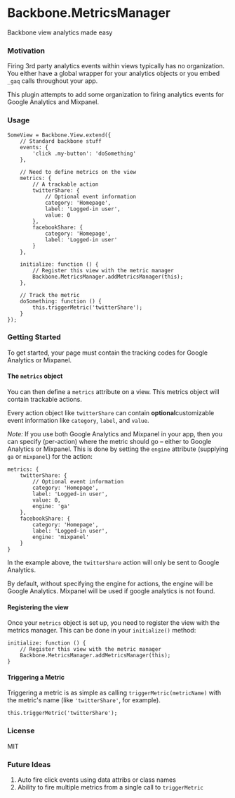 Backbone.MetricsManager
===

Backbone view analytics made easy

### Motivation

Firing 3rd party analytics events within views typically has no organization. You either have a global wrapper for your analytics objects or you embed `_gaq` calls throughout your app.

This plugin attempts to add some organization to firing analytics events for Google Analytics and Mixpanel.

### Usage

	SomeView = Backbone.View.extend({
		// Standard backbone stuff
		events: {
			'click .my-button': 'doSomething'
		},
		
		// Need to define metrics on the view
		metrics: {
			// A trackable action
			twitterShare: {
				// Optional event information
				category: 'Homepage',
				label: 'Logged-in user',
				value: 0
			},
			facebookShare: {
				category: 'Homepage',
				label: 'Logged-in user'
			}
		},
			
		initialize: function () {
			// Register this view with the metric manager
			Backbone.MetricsManager.addMetricsManager(this);
		},
		
		// Track the metric
		doSomething: function () {
			this.triggerMetric('twitterShare');
		}
	});

### Getting Started

To get started, your page must contain the tracking codes for Google Analytics or Mixpanel.

#### The `metrics` object

You can then define a `metrics` attribute on a view. This metrics object will contain trackable actions. 

Every action object like `twitterShare` can contain **optional**customizable event information like `category`, `label`, and `value`.

*Note:* If you use both Google Analytics and Mixpanel in your app, then you can specify (per-action) where the metric should go – either to Google Analytics or Mixpanel. This is done by setting the `engine` attribute (supplying `ga` or `mixpanel`) for the action:

	metrics: {
		twitterShare: {
			// Optional event information
			category: 'Homepage',
			label: 'Logged-in user',
			value: 0,
			engine: 'ga'
		},
		facebookShare: {
			category: 'Homepage',
			label: 'Logged-in user',
			engine: 'mixpanel'
		}
	}

In the example above, the `twitterShare` action will only be sent to Google Analytics.

By default, without specifying the engine for actions, the engine will be Google Analytics. Mixpanel will be used if google analytics is not found.

#### Registering the view

Once your `metrics` object is set up, you need to register the view with the metrics manager. This can be done in your `initialize()` method:

	initialize: function () {
		// Register this view with the metric manager
		Backbone.MetricsManager.addMetricsManager(this);
	}

#### Triggering a Metric

Triggering a metric is as simple as calling `triggerMetric(metricName)` with the metric's name (like `'twitterShare'`, for example).

	this.triggerMetric('twitterShare');

### License
MIT

### Future Ideas

1. Auto fire click events using data attribs or class names
3. Ability to fire multiple metrics from a single call to `triggerMetric`
